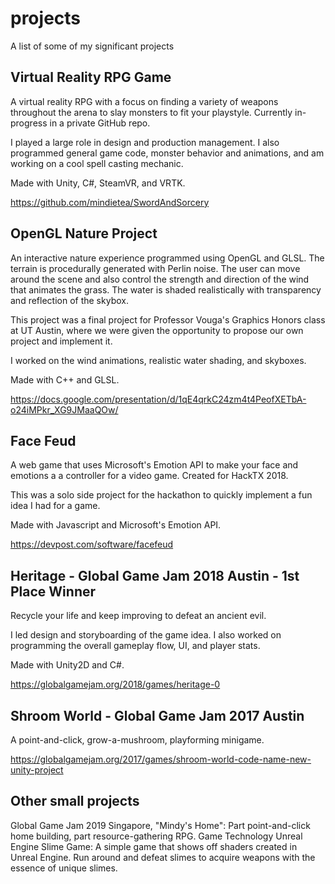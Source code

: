 # projects
A list of some of my significant projects

## Virtual Reality RPG Game

A virtual reality RPG with a focus on finding a variety of weapons throughout the arena to slay monsters to fit your playstyle. Currently in-progress in a private GitHub repo.

I played a large role in design and production management. I also programmed general game code, monster behavior and animations, and am working on a cool spell casting mechanic.

Made with Unity, C#, SteamVR, and VRTK.

https://github.com/mindietea/SwordAndSorcery

## OpenGL Nature Project

An interactive nature experience programmed using OpenGL and GLSL. The terrain is procedurally generated with Perlin noise. The user can move around the scene and also control the strength and direction of the wind that animates the grass. The water is shaded realistically with transparency and reflection of the skybox.

This project was a final project for Professor Vouga's Graphics Honors class at UT Austin, where we were given the opportunity to propose our own project and implement it.

I worked on the wind animations, realistic water shading, and skyboxes.

Made with C++ and GLSL.

https://docs.google.com/presentation/d/1qE4qrkC24zm4t4PeofXETbA-o24iMPkr_XG9JMaaQOw/

## Face Feud

A web game that uses Microsoft's Emotion API to make your face and emotions a a controller for a video game.
Created for HackTX 2018.

This was a solo side project for the hackathon to quickly implement a fun idea I had for a game.

Made with Javascript and Microsoft's Emotion API.

https://devpost.com/software/facefeud

## Heritage - Global Game Jam 2018 Austin - 1st Place Winner

Recycle your life and keep improving to defeat an ancient evil.

I led design and storyboarding of the game idea. I also worked on programming the overall gameplay flow, UI, and player stats.

Made with Unity2D and C#.

https://globalgamejam.org/2018/games/heritage-0

## Shroom World - Global Game Jam 2017 Austin

A point-and-click, grow-a-mushroom, playforming minigame.

https://globalgamejam.org/2017/games/shroom-world-code-name-new-unity-project

## Other small projects

Global Game Jam 2019 Singapore, "Mindy's Home": Part point-and-click home building, part resource-gathering RPG.
Game Technology Unreal Engine Slime Game: A simple game that shows off shaders created in Unreal Engine. Run around and defeat slimes to acquire weapons with the essence of unique slimes.
